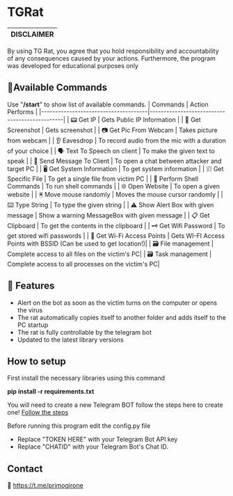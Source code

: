 # TGRat

|DISCLAIMER|
|-------------------------------------------------|
By using TG Rat, you agree that you hold responsibility and accountability of any consequences caused by your actions. Furthermore, the program was developed for educational purposes only


## 📌Available Commands
Use "<b>/start</b>" to show list of available commands.
| Commands                             | Action Performs                               |
|--------------------------------------|-----------------------------------------------|
| 📟  Get IP                            | Gets Public IP Information                    |
| 📸  Get Screenshot                    | Gets screenshot                               |
| 📷  Get Pic From Webcam               | Takes picture from webcam                     |
| 👂  Eavesdrop                         | To record audio from the mic with a duration of your choice         |
| 🗣️  Text To Speech on client          | To make the given text to speak               |
| 💬  Send Message To Client            | To open a chat between attacker and target PC |
| 🖥️  Get System Information            | To get system information                     |
| 🗊 Get Specific File                   | To get a single file from victim PC           |
| 🔑  Perform Shell Commands            | To run shell commands                         |
| 🌐  Open Website                      | To open a given website                       |
| 🖲️  Move mouse randomly                | Moves the mouse cursor randomly               |
| ⌨️  Type String                       | To type the given string                      |
| ⚠️  Show Alert Box with given message | Show a warning MessageBox with given message  |
| 📋  Get Clipboard                     | To get the contents in the clipboard          |
| 🗝️  Get Wifi Password                 | To get stored wifi passwords                  |
| 📶 Get Wi-Fi Access Points            | Gets WI-FI Access Points with BSSID (Can be used to get location!)|
| 🗃️ File management          | Complete access to all files on the victim's PC|
| 🗃️ Task management          | Complete access to all processes on the victim's PC|


## 📎 Features

* Alert on the bot as soon as the victim turns on the computer or opens the virus
* The rat automatically copies itself to another folder and adds itself to the PC startup
* The rat is fully controllable by the telegram bot
* Updated to the latest library versions


## How to setup
First install the necessary libraries using this command

<b>pip install -r requirements.txt</b>

You will need to create a new Telegram BOT follow the steps here to create one! [Follow the steps](https://core.telegram.org/bots#6-botfather)

Before running this program edit the config.py file
* Replace "TOKEN HERE" with your Telegram Bot API key
* Replace "CHATID" with your Telegram Bot's Chat ID.

## Contact

💬 https://t.me/primogirone
